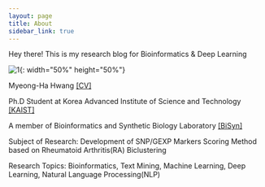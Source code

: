 ```yaml
---
layout: page
title: About
sidebar_link: true
---
```


<p class="message">
  Hey there! This is my research blog for Bioinformatics & Deep Learning
</p>

![1](https://github.com/MyeongHaHwang/myeonghahwang.github.io/blob/master/_screenshots/HMH.jpeg?raw=true "Title"){: width="50%" height="50%"}

Myeong-Ha Hwang <a href="https://sites.google.com/site/raphael900929/">[CV]</a>

Ph.D Student at Korea Advanced Institute of Science and Technology <a href="https://www.kaist.ac.kr/">[KAIST]</a> 

A member of Bioinformatics and Synthetic Biology Laboratory <a href="http://bisyn.kaist.ac.kr/">[BiSyn]</a>

Subject of Research: 
Development of SNP/GEXP Markers Scoring Method based on Rheumatoid Arthritis(RA) Biclustering

Research Topics: 
Bioinformatics, Text Mining, Machine Learning, Deep Learning, Natural Language Processing(NLP)
